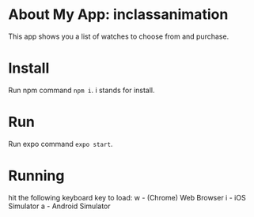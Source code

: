 # About My App: inclassanimation
This app  shows you a list of watches to choose from and purchase. 

# Install
Run npm command `npm i`. i stands for install.

# Run
Run expo command `expo start`.

# Running
hit the following keyboard key to load:
w - (Chrome) Web Browser
i - iOS Simulator
a - Android Simulator

# 
